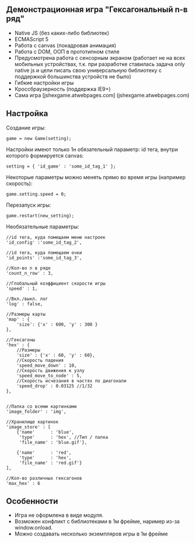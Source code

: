 ## Демонстрационная игра "Гексагональный n-в ряд"

* Native JS (без каких-либо библиотек)
* ECMAScript 5
* Работа с canvas (покадровая анимация)
* Работа с DOM, ООП в прототипном стиле
* Предусмотрена работа с сенсорным экраном (работает не на всех мобильных устройствах, т.к. при разработке ставилась задача only native js и цели писать свою универсальную библиотеку с поддержкой большинства устройств не было)
* Гибкие настройки игры
* Кроссбраузерность (поддержка IE9+)
* Сама игра [jshexgame.atwebpages.com] (jshexgame.atwebpages.com)

## Настройка

Создание игры:

	game = new Game(setting);
	 
Настройки имеют только 1н обязательный параметр: id тега, внутри которого формируется canvas:

	setting = { 'id_game' :	'some_id_tag_1' };
	
Некоторые параметры можно менять прямо во время игры (например скорость):

	game.setting.speed = 0;	
	
Перезапуск игры:
	
	game.restart(new_setting);
	
Необязательные параметры:

	//id тега, куда помещаем меню настроек
	'id_config'	:'some_id_tag_2',	
	
	//id тега, куда помещаем очки
	'id_points'	:'some_id_tag_3',	

	//Кол-во n в ряде
	'count_n_row' : 3,
	
	//Глобальный коэффициент скорости игры
	'speed' : 1,
	
	//Вкл./выкл. лог
	'log' : false,

	//Размеры карты
	'map' : {
		'size': {'x' : 600, 'y' : 300 }
	},
	
	//Гексагоны	
	'hex' : { 
		//Размеры
		'size' : {'x' : 60, 'y' : 60},
		//Скорость падения
		'speed_move_down' : 10,
		//Cкорость движения к узлу
		'speed_move_to_node' : 5,
		//Скорость исчезания в частях по диагонали
		'speed_drop' : 0.03125 //1/32
	},	

	
	//Папка со всеми картинками
	'image_folder' : 'img',

	//Хранилище картинок
	'image_store' : [
		{'name' 	 : 'blue',
		 'type' 	 : 'hex', //Тип / папка
		 'file_name' : 'blue.gif'},
		 
		{'name' 	 : 'red',
		 'type' 	 : 'hex',
		 'file_name' : 'red.gif'}
	],
	
	//Кол-во различных гексагонов
	'max_hex' : 6

## Особенности	

* Игра не оформлена в виде модуля. 
* Возможен конфликт с библиотеками в 1м фрейме, наример из-за window.onload.
* Можно создавать несколько экземпляров игры в 1м фрейме